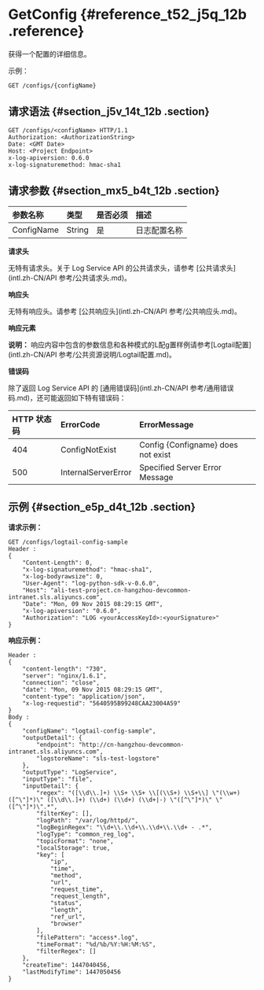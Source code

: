 # GetConfig {#reference_t52_j5q_12b .reference}

获得一个配置的详细信息。

示例：

```
GET /configs/{configName}
```

## 请求语法 {#section_j5v_14t_12b .section}

```
GET /configs/<configName> HTTP/1.1
Authorization: <AuthorizationString> 
Date: <GMT Date>
Host: <Project Endpoint>
x-log-apiversion: 0.6.0
x-log-signaturemethod: hmac-sha1
```

## 请求参数 {#section_mx5_b4t_12b .section}

|参数名称|类型|是否必须|描述|
|:---|:-|:---|:-|
|ConfigName|String|是|日志配置名称|

**请求头**

无特有请求头。关于 Log Service API 的公共请求头，请参考 [公共请求头](intl.zh-CN/API 参考/公共请求头.md)。

**响应头**

无特有响应头。请参考 [公共响应头](intl.zh-CN/API 参考/公共响应头.md)。

**响应元素**

**说明：** 响应内容中包含的参数信息和各种模式的L配g置样例请参考[Logtail配置](intl.zh-CN/API 参考/公共资源说明/Logtail配置.md)。

**错误码**

除了返回 Log Service API 的 [通用错误码](intl.zh-CN/API 参考/通用错误码.md)，还可能返回如下特有错误码：

|HTTP 状态码|ErrorCode|ErrorMessage|
|:-------|:--------|:-----------|
|404|ConfigNotExist|Config \{Configname\} does not exist|
|500|InternalServerError|Specified Server Error Message|

## 示例 {#section_e5p_d4t_12b .section}

**请求示例：**

```
GET /configs/logtail-config-sample 
Header :
{
    "Content-Length": 0,
    "x-log-signaturemethod": "hmac-sha1",
    "x-log-bodyrawsize": 0,
    "User-Agent": "log-python-sdk-v-0.6.0",
    "Host": "ali-test-project.cn-hangzhou-devcommon-intranet.sls.aliyuncs.com",
    "Date": "Mon, 09 Nov 2015 08:29:15 GMT",
    "x-log-apiversion": "0.6.0",
    "Authorization": "LOG <yourAccessKeyId>:<yourSignature>"
}
```

**响应示例：**

```
Header :
{   
    "content-length": "730",
    "server": "nginx/1.6.1",
    "connection": "close",
    "date": "Mon, 09 Nov 2015 08:29:15 GMT",
    "content-type": "application/json",
    "x-log-requestid": "5640595B99248CAA23004A59"
}
Body :
{   
    "configName": "logtail-config-sample",
    "outputDetail": {
        "endpoint": "http://cn-hangzhou-devcommon-intranet.sls.aliyuncs.com",
        "logstoreName": "sls-test-logstore"
    },
    "outputType": "LogService",
    "inputType": "file",
    "inputDetail": {
        "regex": "([\\d\\.]+) \\S+ \\S+ \\[(\\S+) \\S+\\] \"(\\w+) ([^\"]*)\" ([\\d\\.]+) (\\d+) (\\d+) (\\d+|-) \"([^\"]*)\" \"([^\"]*)\".*",
        "filterKey": [],
        "logPath": "/var/log/httpd/",
        "logBeginRegex": "\\d+\\.\\d+\\.\\d+\\.\\d+ - .*",
        "logType": "common_reg_log",
        "topicFormat": "none",
        "localStorage": true,
        "key": [
            "ip",
            "time",
            "method",
            "url",
            "request_time",
            "request_length",
            "status",
            "length",
            "ref_url",
            "browser"
        ],
        "filePattern": "access*.log",
        "timeFormat": "%d/%b/%Y:%H:%M:%S",
        "filterRegex": []
    },
    "createTime": 1447040456,
    "lastModifyTime": 1447050456
}
```

